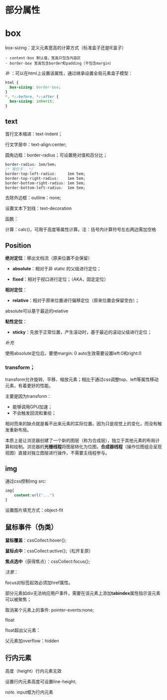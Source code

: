 # 部分属性

# box

box-sizing：定义元素宽高的计算方式（标准盒子还是IE盒子）

    - content-box 默认值，宽高只包含内容区
    - border-box 宽高包含border和padding（不包含margin）

*补* ：可以在html上设置该属性，通过继承设置全局元素盒子模型：

```css
html {
  box-sizing: border-box;
}
*, *::before, *::after {
  box-sizing: inherit;
}
```





## text

首行文本缩进：text-indent；

行文字居中：text-align:center;

圆角边框：border-radius；可设置绝对值和百分比；

```css
border-radius: 1em/5em;
/* 等价于： */
border-top-left-radius:     1em 5em;
border-top-right-radius:    1em 5em;
border-bottom-right-radius: 1em 5em;
border-bottom-left-radius:  1em 5em;
```

去除外边框：outline：none;

设置文本下划线：text-decoration



函数：

计算：calc()，可用于高度等属性计算。注：括号内计算符号左右两边需加空格



## Position

**绝对定位**：移出文档流（原来位置不会保留）

- **absolute**：相对于非 static 的父级进行定位；

- **fixed**：相对于视口进行定位；（AKA，固定定位）

**相对定位**：

- **relative**：相对于原来位置进行偏移定位（原来位置会保留空白）；

absolute可以基于最近的relative

**粘性定位**：

- **sticky**：先放于正常位置，产生滚动时，基于最近的滚动父级进行定位；



*补充*

使用absolute定位后，要使margin: 0 auto生效需要设置left:0和right:0



### transform；

transform允许旋转、平移、缩放元素；相比于通过css调整top、left等属性移动元素，有着更好的性能。

主要是因为transform：

- 能够调用GPU加速；
- 不会触发回流和重绘；

相对而来的缺点就是看不出来元素的实际位置。因为只是视觉上的变化，而没有触发重新布局。

本质上是让浏览器创建了一个新的图层（称为合成层），独立于其他元素的布局计算和绘制。浏览器的**光栅线程**将图层转化为位图，**合成器线程**（操作位图组合呈现视图）直接对独立图层进行操作，不需要主线程参与。



## img

通过css控制img src:

```css
img{
    content:url("...")
}
```

设置图片填充方式：object-fit



## 鼠标事件（伪类）

**鼠标覆盖**：cssCollect:hover{};

**鼠标点中**：cssCollect:active{};（松开复原）

**焦点选中**（获得焦点）：cssCollect:focus{};

*注意*：

focus对<a>标签起效必须加href属性。

部分元素如div无法响应用户事件，需要在该元素上添加**tabindex**属性指示该元素可以被聚焦；

取消某个元素上的事件: pointer-events:none; 

float

float超出父元素：

父元素加overflow：hidden



## 行内元素

高度（height）行内元素无效

设置行内元素高度可设置line-height;



*note.* input框为行内元素

